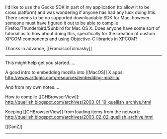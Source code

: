 I'd like to use the Gecko SDK in part of my application (to allow it to be cross platform) and was wondering if anyone has had any luck doing htis.  There seems to be no supported downloadable SDK for Mac, however someone must have figured it out to be able to compile Firefox/Thunderbird/Sunbird for Mac OS X.  Does anyone have some sort of tutorial as to how about doing this, specifically for the creation of custom XPCOM components and using Objective-C libraries in XPCOM?

Thanks in advance, [[FranciscoTolmasky]]

----

This might help get you started.....

A good intro to embedding mozilla into [[MacOS]] X apps:
http://www.artlogic.com/resources/embedding-mozilla/

And from my own notes....

How to compile [[CHBrowserView]]:
http://quellish.blogspot.com/archives/2003_01_19_quellish_archive.html

Keeping [[CHBrowserView]] from loading items from the network:
http://quellish.blogspot.com/archives/2003_02_02_quellish_archive.html

[[DanZ]]

----